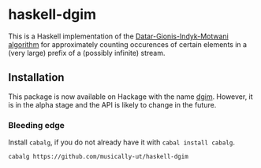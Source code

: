 # haskell-dgim

This is a Haskell implementation of the [Datar-Gionis-Indyk-Motwani algorithm](http://www-cs-students.stanford.edu/~datar/papers/sicomp_streams.pdf) for approximately counting occurences of certain elements in a (very large) prefix of a (possibly infinite) stream.

## Installation

This package is now available on Hackage with the name [dgim](https://hackage.haskell.org/package/dgim). However, it is in the alpha stage and the API is likely to change in the future.

### Bleeding edge

Install `cabalg`, if you do not already have it with `cabal install cabalg`.

    cabalg https://github.com/musically-ut/haskell-dgim
